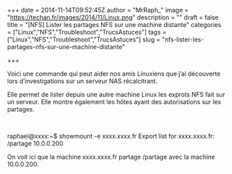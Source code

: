 +++
date = 2014-11-14T09:52:45Z
author = "MrRaph_"
image = "https://techan.fr/images/2014/11/Linux.png"
description = ""
draft = false
title = "[NFS] Lister les partages NFS sur une machine distante"
categories = ["Linux","NFS","Troubleshoot","TrucsAstuces"]
tags = ["Linux","NFS","Troubleshoot","TrucsAstuces"]
slug = "nfs-lister-les-partages-nfs-sur-une-machine-distante"

+++


Voici une commande qui peut aider nos amis Linuxiens que j’ai découverte lors d’investigations sur un serveur NAS récalcitrant.

Elle permet de lister depuis une autre machine Linux les exprots NFS fait sur un serveur. Elle montre également les hôtes ayant des autorisations sur les partages.  
  
  

raphael@xxxx:~$ showmount -e xxxx.xxxx.fr Export list for xxxx.xxxx.fr: /partage 10.0.0.200

On voit ici que la machine xxxx.xxxx.fr partage /partage avec la machine 10.0.0.200.


